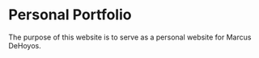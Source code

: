 # Personal Portfolio
The purpose of this website is to serve as a personal website for Marcus DeHoyos.
